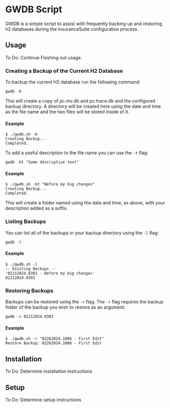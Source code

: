 # GWDB Script
GWDB is a simple script to assist with frequently backing up and restoring h2 databases during the InsuranceSuite configuration process.

## Usage
To Do: Continue Fleshing out usage.

### Creating a Backup of the Current H2 Database

To backup the current H2 database run the following command:
```
gwdb -b
```
This will create a copy of pc.mv.db and pc.trace.db and the configured backup directory. A directory will be created here using the date and time as the file name and the two files will be stored inside of it.

#### Example
```
$ ./gwdb.sh -b
Creating Backup...
Completed.
```

To add a useful description to the file name you can use the `-t` flag: 
```
gwdb -bt "Some descriptive text"
```
#### Example
```
$ ./gwdb.sh -bt "Before my big changes"
Creating Backup...
Completed.
```
This will create a folder named using the date and time, as above, with your description
added as a suffix.

### Listing Backups

You can list all of the backups in your backup directory using the `-l` flag:
```
gwdb -l
```

#### Example
```
$ ./gwdb.sh -l
-- Existing Backups --
'02212024.0301 - Before my big changes'
02212024.0301
```

### Restoring Backups
Backups can be restored using the `-r` flag. The `-r` flag requires the backup folder of the backup you wish to restore as an argument:
```
gwdb -r 02212024.0301 
```

#### Example
```
$ ./gwdb.sh -r "02262024.1006 - First Edit"
Restore Backup: 02262024.1006 - First Edit
```

## Installation
To Do: Determine installation instructions

## Setup
To Do: Determine setup instructions
